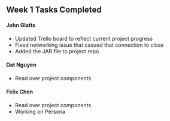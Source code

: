 ## Week 1 Tasks Completed 

#### John Glatts
* Updated Trello board to reflect current project progress
* Fixed networking issue that casued that connection to close
* Added the JAR file to project repo

#### Dat Nguyen
* Read over project components

#### Felix Chen
* Read over project components
* Working on Persona

